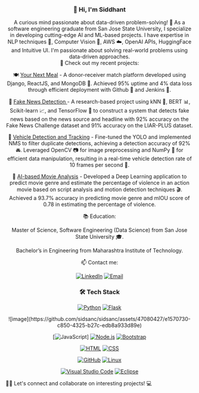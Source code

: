 <div align='center'>

  ### 👋 Hi, I'm Siddhant </div>

<div align = 'center'>A curious mind passionate about data-driven problem-solving! 🤖 As a software engineering graduate from San Jose State University, I specialize in developing cutting-edge AI and ML-based projects. I have expertise in NLP techniques 📖, Computer Vision 👀, AWS ☁️, OpenAI APIs, HuggingFace and Intuitive UI. I'm passionate about solving real-world problems using data-driven approaches.</div>


<div align="center">
  🔭 Check out my recent projects:

🍽️ <ins>Your Next Meal</ins> - A donor-receiver match platform developed using Django, ReactJS, and MongoDB 🍴. Achieved 95% uptime and 4% data loss through efficient deployment with Github 🐙 and Jenkins 🔧.

📰 <ins> [Fake News Detection](https://github.com/soumyendra98/Metamorphs) </ins> - A research-based project using kNN 🤝, BERT 📊, Scikit-learn 📈, and TensorFlow 🤖 to construct a system that detects fake news based on the news source and headline with 92% accuracy on the Fake News Challenge dataset and 91% accuracy on the LIAR-PLUS dataset.

🚗 <ins>Vehicle Detection and Tracking</ins> - Fine-tuned the YOLO and implemented NMS to filter duplicate detections, achieving a detection accuracy of 92% 🚘. Leveraged OpenCV 📷 for image preprocessing and NumPy 🧮 for efficient data manipulation, resulting in a real-time vehicle detection rate of 10 frames per second 🚦.

🎥 <ins>AI-based Movie Analysis</ins> - Developed a Deep Learning application to predict movie genre and estimate the percentage of violence in an action movie based on script analysis and motion detection techniques 🎬. Achieved a 93.7% accuracy in predicting movie genre and mIOU score of 0.78 in estimating the percentage of violence.
  </div>

<div align="center">
  📚 Education: 

Master of Science, Software Engineering (Data Science) from San Jose State University 🎓. 

Bachelor’s in Engineering from Maharashtra Institute of Technology.
</div>

<div align="center"> 
  📫 Contact me:

[![LinkedIn](https://img.shields.io/badge/-LinkedIn-blue?style=flat&logo=linkedin&logoColor=white)](https://www.linkedin.com/in/siddhant-sancheti )
[![Email](https://img.shields.io/badge/-Email-red?style=flat&logo=gmail&logoColor=white)](mailto:sanchetisiddhantk@gmail.com)

  </div>


<div align="center">

  ### 🛠 Tech Stack

[![Python](https://img.shields.io/badge/-Python-blue?style=flat&logo=python&logoColor=white)](https://www.python.org/)
[![Flask](https://img.shields.io/badge/-Flask-black?style=flat&logo=flask&logoColor=white)](https://flask.palletsprojects.com/)

</div>

<div align="center">
![image](https://github.com/sidsanc/sidsanc/assets/47080427/e1570730-c850-4325-b27c-edb8a933d89e)

[![JavaScript]([https://img.shields.io/badge/-JavaScript-yellow?style=flat&logo=javascript&logoColor=white](https://camo.githubusercontent.com/6e8ce928be6e5866e27140eb0bb25479b52137d75ee0196e7b67c91038a9abc3/68747470733a2f2f696d672e736869656c64732e696f2f62616467652f2d4a6176615363726970742d3035313232413f7374796c653d666c6174266c6f676f3d6a617661736372697074))]
[![Node.js](https://img.shields.io/badge/-Node.js-green?style=flat&logo=node.js&logoColor=white)](https://nodejs.org/)
[![Bootstrap](https://img.shields.io/badge/-Bootstrap-purple?style=flat&logo=bootstrap&logoColor=white)](https://getbootstrap.com/)

</div>

<div align="center">

[![HTML](https://img.shields.io/badge/-HTML-orange?style=flat&logo=html5&logoColor=white)](https://developer.mozilla.org/en-US/docs/Web/HTML)
[![CSS](https://img.shields.io/badge/-CSS-blueviolet?style=flat&logo=css3&logoColor=white)](https://developer.mozilla.org/en-US/docs/Web/CSS)

</div>

<div align="center">
  
[![GitHub](https://img.shields.io/badge/-GitHub-black?style=flat&logo=github&logoColor=white)](https://github.com/)
[![Linux](https://img.shields.io/badge/-Linux-lightgrey?style=flat&logo=linux&logoColor=white)](https://www.linux.org/)

</div>

<div align="center">

[![Visual Studio Code](https://img.shields.io/badge/-Visual%20Studio%20Code-blueviolet?style=flat&logo=visual-studio-code&logoColor=white)](https://code.visualstudio.com/)
[![Eclipse](https://img.shields.io/badge/-Eclipse-darkblue?style=flat&logo=eclipse&logoColor=white)](https://www.eclipse.org/)

</div>



👨‍💻 Let's connect and collaborate on interesting projects! 💻


